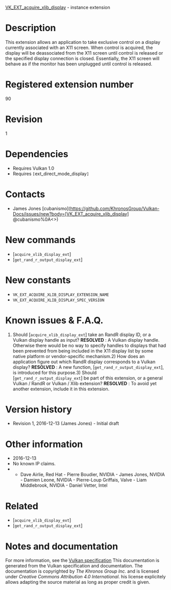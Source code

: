 [VK_EXT_acquire_xlib_display](https://www.khronos.org/registry/vulkan/specs/1.3-extensions/man/html/VK_EXT_acquire_xlib_display.html) - instance extension

# Description
This extension allows an application to take exclusive control on a display
currently associated with an X11 screen.
When control is acquired, the display will be deassociated from the X11
screen until control is released or the specified display connection is
closed.
Essentially, the X11 screen will behave as if the monitor has been unplugged
until control is released.

# Registered extension number
90

# Revision
1

# Dependencies
- Requires Vulkan 1.0
- Requires `[`ext_direct_mode_display`]`

# Contacts
- James Jones [cubanismo](https://github.com/KhronosGroup/Vulkan-Docs/issues/new?body=[VK_EXT_acquire_xlib_display] @cubanismo%0A<<Here describe the issue or question you have about the VK_EXT_acquire_xlib_display extension>>)

# New commands
- [`acquire_xlib_display_ext`]
- [`get_rand_r_output_display_ext`]

# New constants
- `VK_EXT_ACQUIRE_XLIB_DISPLAY_EXTENSION_NAME`
- `VK_EXT_ACQUIRE_XLIB_DISPLAY_SPEC_VERSION`

# Known issues & F.A.Q.
1) Should [`acquire_xlib_display_ext`] take an RandR display ID, or a
Vulkan display handle as input? **RESOLVED** : A Vulkan display handle.
Otherwise there would be no way to specify handles to displays that had been
prevented from being included in the X11 display list by some native
platform or vendor-specific mechanism.2) How does an application figure out which RandR display corresponds to a
Vulkan display? **RESOLVED** : A new function, [`get_rand_r_output_display_ext`], is introduced
for this purpose.3) Should [`get_rand_r_output_display_ext`] be part of this extension, or a
general Vulkan / RandR or Vulkan / Xlib extension? **RESOLVED** : To avoid yet another extension, include it in this extension.

# Version history
- Revision 1, 2016-12-13 (James Jones)  - Initial draft

# Other information
* 2016-12-13
* No known IP claims.
*   - Dave Airlie, Red Hat  - Pierre Boudier, NVIDIA  - James Jones, NVIDIA  - Damien Leone, NVIDIA  - Pierre-Loup Griffais, Valve  - Liam Middlebrook, NVIDIA  - Daniel Vetter, Intel

# Related
- [`acquire_xlib_display_ext`]
- [`get_rand_r_output_display_ext`]

# Notes and documentation
For more information, see the [Vulkan specification](https://www.khronos.org/registry/vulkan/specs/1.3-extensions/html/vkspec.html)
This documentation is generated from the Vulkan specification and documentation.
The documentation is copyrighted by *The Khronos Group Inc.* and is licensed under *Creative Commons Attribution 4.0 International*.
his license explicitely allows adapting the source material as long as proper credit is given.
        